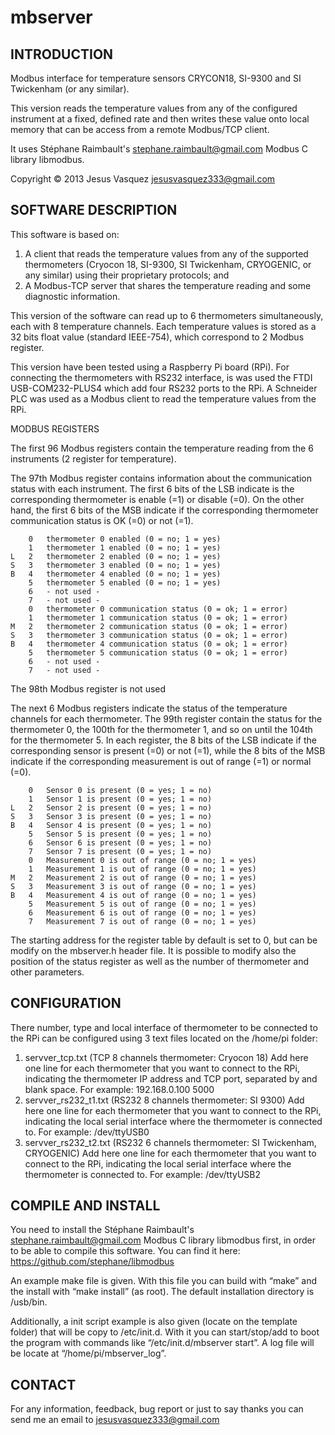 mbserver
========

INTRODUCTION
------------

Modbus interface for temperature sensors CRYCON18, SI-9300 and SI Twickenham (or any similar). 

This version reads the temperature values from any of the configured instrument at a fixed, defined rate and then writes these value onto local memory that can be access from a remote Modbus/TCP client.

It uses Stéphane Raimbault's <stephane.raimbault@gmail.com> Modbus C library libmodbus. 

Copyright © 2013 Jesus Vasquez <jesusvasquez333@gmail.com>


SOFTWARE DESCRIPTION
--------------------

This software is based on:
1. A client that reads the temperature values from any of the supported thermometers (Cryocon 18, SI-9300, SI Twickenham, CRYOGENIC, or any similar) using their proprietary protocols; and
2. A Modbus-TCP server that shares the temperature reading and some diagnostic information.

This version of the software can read up to 6 thermometers simultaneously, each with 8 temperature channels. Each temperature values is stored as a 32 bits float value (standard IEEE-754), which correspond to 2 Modbus register.

This version have been tested using a Raspberry Pi board (RPi). For connecting the thermometers with RS232 interface, is was used the FTDI USB-COM232-PLUS4 which add four RS232 ports to the RPi. A Schneider PLC was used as a Modbus client to read the temperature values from the RPi.

MODBUS REGISTERS 

The first 96 Modbus registers contain the temperature reading from the 6 instruments (2 register for temperature).

The 97th Modbus register contains information about the communication status with each instrument. The first 6 bits of the LSB indicate is the corresponding thermometer is enable (=1) or disable (=0). On the other hand, the first 6 bits of the MSB indicate if the corresponding thermometer communication status is OK (=0) or not (=1).

		0	thermometer 0 enabled (0 = no; 1 = yes)
		1	thermometer 1 enabled (0 = no; 1 = yes)
	L	2	thermometer 2 enabled (0 = no; 1 = yes)
	S	3	thermometer 3 enabled (0 = no; 1 = yes)
	B	4	thermometer 4 enabled (0 = no; 1 = yes)
		5	thermometer 5 enabled (0 = no; 1 = yes)
		6	- not used -
		7	- not used -
		0	thermometer 0 communication status (0 = ok; 1 = error)
		1	thermometer 1 communication status (0 = ok; 1 = error)
	M	2	thermometer 2 communication status (0 = ok; 1 = error)
	S	3	thermometer 3 communication status (0 = ok; 1 = error)
	B	4	thermometer 4 communication status (0 = ok; 1 = error)
		5	thermometer 5 communication status (0 = ok; 1 = error)
		6	- not used -
		7	- not used -							

The 98th Modbus register is not used

The next 6 Modbus registers indicate the status of the temperature channels for each thermometer. The 99th register contain the status for the thermometer 0, the 100th for the thermometer 1, and so on until the 104th for the thermometer 5. In each register, the 8 bits of the LSB indicate if the corresponding sensor is present (=0) or not (=1), while the 8 bits of the MSB indicate if the corresponding measurement is out of range (=1) or normal (=0).

		0	Sensor 0 is present (0 = yes; 1 = no)
		1	Sensor 1 is present (0 = yes; 1 = no)
	L	2	Sensor 2 is present (0 = yes; 1 = no)
	S	3	Sensor 3 is present (0 = yes; 1 = no)
	B	4	Sensor 4 is present (0 = yes; 1 = no)
		5	Sensor 5 is present (0 = yes; 1 = no)
		6	Sensor 6 is present (0 = yes; 1 = no)
		7	Sensor 7 is present (0 = yes; 1 = no)
		0	Measurement 0 is out of range (0 = no; 1 = yes)
		1	Measurement 1 is out of range (0 = no; 1 = yes)
	M	2	Measurement 2 is out of range (0 = no; 1 = yes)
	S	3	Measurement 3 is out of range (0 = no; 1 = yes)
	B	4	Measurement 4 is out of range (0 = no; 1 = yes)
		5	Measurement 5 is out of range (0 = no; 1 = yes)
		6	Measurement 6 is out of range (0 = no; 1 = yes)
		7	Measurement 7 is out of range (0 = no; 1 = yes)

The starting address for the register table by default is set to 0, but can be modify on the mbserver.h header file. It is possible to modify also the position of the status register as well as the number of thermometer and other parameters. 

CONFIGURATION
-------------

There number, type and local interface of thermometer to be connected to the RPi can be configured using 3 text files located on the /home/pi folder:

1. servver_tcp.txt		(TCP 8 channels thermometer: Cryocon 18)
Add here one line for each thermometer that you want to connect to the RPi, indicating the thermometer IP address and TCP port, separated by and blank space. For example: 192.168.0.100 5000
2. servver_rs232_t1.txt	(RS232 8 channels thermometer: SI 9300)
Add here one line for each thermometer that you want to connect to the RPi, indicating the local serial interface where the thermometer is connected to. For example: /dev/ttyUSB0
3. servver_rs232_t2.txt	(RS232 6 channels thermometer: SI Twickenham, CRYOGENIC)
Add here one line for each thermometer that you want to connect to the RPi, indicating the local serial interface where the thermometer is connected to. For example: /dev/ttyUSB2

COMPILE AND INSTALL
-------------------

You need to install the Stéphane Raimbault's 
<stephane.raimbault@gmail.com> Modbus C library libmodbus first, in order to be able to compile this software. You can find it here: https://github.com/stephane/libmodbus

An example make file is given. With this file you can build with “make” and the install with “make install” (as root). The default installation directory is /usb/bin.

Additionally, a init script example is also given (locate on the template folder) that will be copy to /etc/init.d. With it you can start/stop/add to boot the program with commands like “/etc/init.d/mbserver start”. A log file will be locate at “/home/pi/mbserver_log”.

CONTACT
-------

For any information, feedback, bug report or just to say thanks you can send me an email to jesusvasquez333@gmail.com
